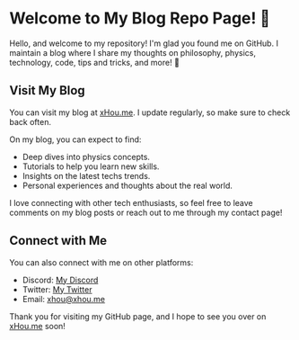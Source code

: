 # Welcome to My Blog Repo Page! 👋

Hello, and welcome to my repository! I'm glad you found me on GitHub. I maintain a blog where I share my thoughts on philosophy, physics, technology, code, tips and tricks, and more! 📝

## Visit My Blog

You can visit my blog at [xHou.me](http://xhou.me). I update regularly, so make sure to check back often. 

On my blog, you can expect to find:

* Deep dives into physics concepts.
* Tutorials to help you learn new skills.
* Insights on the latest techs trends.
* Personal experiences and thoughts about the real world.

I love connecting with other tech enthusiasts, so feel free to leave comments on my blog posts or reach out to me through my contact page!

## Connect with Me

You can also connect with me on other platforms:

- Discord: [My Discord](https://discord.gg/raXEKhEDEX)
- Twitter: [My Twitter](http://twitter.com/xHou.me)
- Email: [xhou@xhou.me](mailto:xhou@xhou.me)

Thank you for visiting my GitHub page, and I hope to see you over on [xHou.me](http://xhou.me) soon!
